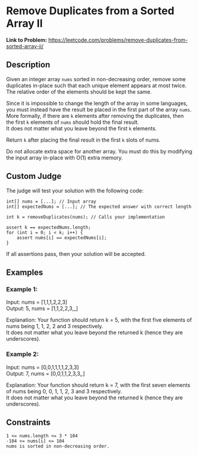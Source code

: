# Remove Duplicates from a Sorted Array II

**Link to Problem:** https://leetcode.com/problems/remove-duplicates-from-sorted-array-ii/

## Description

Given an integer array ```nums``` sorted in non-decreasing order, remove some duplicates in-place such that each unique element appears at most twice. The relative order of the elements should be kept the same.

Since it is impossible to change the length of the array in some languages, you must instead have the result be placed in the first part of the array ```nums```. More formally, if there are ```k``` elements after removing the duplicates, then the first ```k``` elements of ```nums``` should hold the final result.  
It does not matter what you leave beyond the first ```k``` elements.

Return ```k``` after placing the final result in the first ```k``` slots of nums.

Do not allocate extra space for another array. You must do this by modifying the input array in-place with O(1) extra memory.

## Custom Judge

The judge will test your solution with the following code:
```
int[] nums = [...]; // Input array
int[] expectedNums = [...]; // The expected answer with correct length

int k = removeDuplicates(nums); // Calls your implementation

assert k == expectedNums.length;
for (int i = 0; i < k; i++) {
    assert nums[i] == expectedNums[i];
}
```

If all assertions pass, then your solution will be accepted.

## Examples
### Example 1:

Input: nums = [1,1,1,2,2,3]  
Output: 5, nums = [1,1,2,2,3,_]

Explanation: Your function should return k = 5, with the first five elements of nums being 1, 1, 2, 2 and 3 respectively.  
It does not matter what you leave beyond the returned k (hence they are underscores).

### Example 2:

Input: nums = [0,0,1,1,1,1,2,3,3]  
Output: 7, nums = [0,0,1,1,2,3,3,_,_]

Explanation: Your function should return k = 7, with the first seven elements of nums being 0, 0, 1, 1, 2, 3 and 3 respectively.  
It does not matter what you leave beyond the returned k (hence they are underscores).

## Constraints

```1 <= nums.length <= 3 * 104```  
```-104 <= nums[i] <= 104```  
```nums is sorted in non-decreasing order.```
